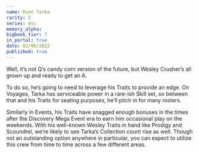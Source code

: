```yaml
---
name: Ruon Tarka
rarity: 5
series: dsc
memory_alpha:
bigbook_tier: 7
in_portal: true
date: 02/06/2022
published: true
---
```


Well, it’s not Q’s candy corn version of the future, but Wesley Crusher’s all grown up and ready to get an A.

To do so, he’s going to need to leverage his Traits to provide an edge. On Voyages, Tarka has serviceable power in a rare-ish Skill set, so between that and his Traits for seating purposes, he’ll pitch in for many rosters. 

Similarly in Events, his Traits have snagged enough bonuses in the times after the Discovery Mega Event era to earn him occasional play on the weekends. With his well-known Wesley Traits in hand like Prodigy and Scoundrel, we’re likely to see Tarka’s Collection count rise as well. Though not an outstanding option anywhere in particular, you can expect to utilize this crew from time to time across a few different areas.
